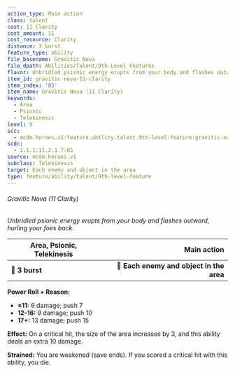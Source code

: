 ```yaml
---
action_type: Main action
class: talent
cost: 11 Clarity
cost_amount: 11
cost_resource: Clarity
distance: 3 burst
feature_type: ability
file_basename: Gravitic Nova
file_dpath: Abilities/Talent/9th-Level Features
flavor: Unbridled psionic energy erupts from your body and flashes outward, hurling your foes back.
item_id: gravitic-nova-11-clarity
item_index: '05'
item_name: Gravitic Nova (11 Clarity)
keywords:
  - Area
  - Psionic
  - Telekinesis
level: 9
scc:
  - mcdm.heroes.v1:feature.ability.talent.9th-level-feature:gravitic-nova-11-clarity
scdc:
  - 1.1.1:11.2.1.7:05
source: mcdm.heroes.v1
subclass: Telekinesis
target: Each enemy and object in the area
type: feature/ability/talent/9th-level-feature
---
```


###### Gravitic Nova (11 Clarity)

*Unbridled psionic energy erupts from your body and flashes outward, hurling your foes back.*

| **Area, Psionic, Telekinesis** |                          **Main action** |
| ------------------------------ | ---------------------------------------: |
| **📏 3 burst**                 | **🎯 Each enemy and object in the area** |

**Power Roll + Reason:**

- **≤11:** 6 damage; push 7
- **12-16:** 9 damage; push 10
- **17+:** 13 damage; push 15

**Effect:** On a critical hit, the size of the area increases by 3, and this ability deals an extra 10 damage.

**Strained:** You are weakened (save ends). If you scored a critical hit with this ability, you die.
